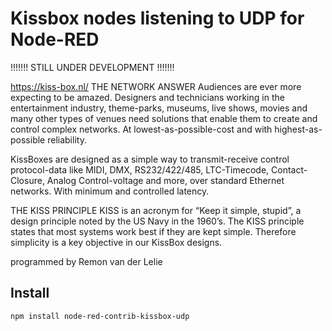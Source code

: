 # Kissbox nodes listening to UDP for Node-RED

!!!!!!! STILL UNDER DEVELOPMENT !!!!!!!

https://kiss-box.nl/
THE NETWORK ANSWER
Audiences are ever more expecting to be amazed. Designers and technicians working in the entertainment industry, theme-parks, museums, live shows, movies and many other types of venues need solutions that enable them to create and control complex networks. At lowest-as-possible-cost and with highest-as-possible reliability.

KissBoxes are designed as a simple way to transmit-receive control protocol-data like MIDI, DMX, RS232/422/485, LTC-Timecode, Contact-Closure, Analog Control-voltage and more, over standard Ethernet networks. With minimum and controlled latency.

THE KISS PRINCIPLE
KISS is an acronym for “Keep it simple, stupid”, a design principle noted by the US Navy in the 1960’s. The KISS principle states that most systems work best if they are kept simple. Therefore simplicity is a key objective in our KissBox designs.

programmed by Remon van der Lelie

## Install

```text
npm install node-red-contrib-kissbox-udp
```
